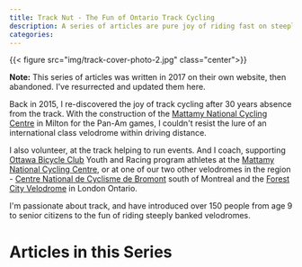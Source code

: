 ```yaml
---
title: Track Nut - The Fun of Ontario Track Cycling 
description: A series of articles are pure joy of riding fast on steeply banked velodromes
categories:
---
```


{{< figure src="img/track-cover-photo-2.jpg" class="center">}}

**Note:** This series of articles was written in 2017 on their own website, then abandoned. I've resurrected and updated them here.

Back in 2015, I re-discovered the joy of track cycling after 30 years absence from the track. With the construction of the [Mattamy National Cycling Centre](http://www.mattamynationalcyclingcentre.ca/en/index.asp) in Milton for the Pan-Am games, I couldn't resist the lure of an international class velodrome within driving distance.

I also volunteer, at the track helping to run events. And I coach, supporting [Ottawa Bicycle Club](https://www.ottawabicycleclub.ca/) Youth and Racing program athletes at the [Mattamy National Cycling Centre](http://www.mattamynationalcyclingcentre.ca/en/index.asp), or at one of our two other velodromes in the region - [Centre National de Cyclisme de Bromont](https://centrenationalbromont.com/velodrome-multisports/) south of Montreal and the [Forest City Velodrome](https://www.forestcityvelodrome.ca/) in London Ontario.

I'm passionate about track, and have introduced over 150 people from age 9 to senior citizens to the fun of riding steeply banked velodromes.

# Articles in this Series
